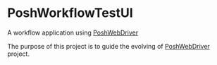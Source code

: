 # PoshWorkflowTestUI
A workflow application using [PoshWebDriver](https://github.com/iwollmann/PoshWebDriver)

The purpose of this project is to guide the evolving of [PoshWebDriver](https://github.com/iwollmann/PoshWebDriver) project.
